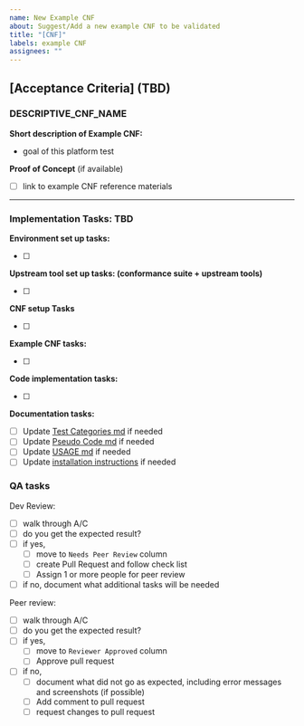 ```yaml
---
name: New Example CNF
about: Suggest/Add a new example CNF to be validated
title: "[CNF]"
labels: example CNF
assignees: ""
---
```


## [Acceptance Criteria] (TBD)

### DESCRIPTIVE_CNF_NAME

**Short description of Example CNF:**

- goal of this platform test

**Proof of Concept** (if available)

- [ ] link to example CNF reference materials

---

### Implementation Tasks: TBD

**Environment set up tasks:**

- [ ]

**Upstream tool set up tasks: (conformance suite + upstream tools)**

- [ ]

**CNF setup Tasks**

- [ ]

**Example CNF tasks:**

- [ ]

**Code implementation tasks:**

- [ ]

**Documentation tasks:**

- [ ] Update [Test Categories md](TEST-CATEGORIES.md) if needed
- [ ] Update [Pseudo Code md](PSEUDO-CODE.md) if needed
- [ ] Update [USAGE md](USAGE.md) if needed
- [ ] Update [installation instructions](https://github.com/cncf/cnf-testsuite/#installation) if needed

### QA tasks

Dev Review:

- [ ] walk through A/C
- [ ] do you get the expected result?
- [ ] if yes,
  - [ ] move to `Needs Peer Review` column
  - [ ] create Pull Request and follow check list
  - [ ] Assign 1 or more people for peer review
- [ ] if no, document what additional tasks will be needed

Peer review:

- [ ] walk through A/C
- [ ] do you get the expected result?
- [ ] if yes,
  - [ ] move to `Reviewer Approved` column
  - [ ] Approve pull request
- [ ] if no,
  - [ ] document what did not go as expected, including error messages and screenshots (if possible)
  - [ ] Add comment to pull request
  - [ ] request changes to pull request
